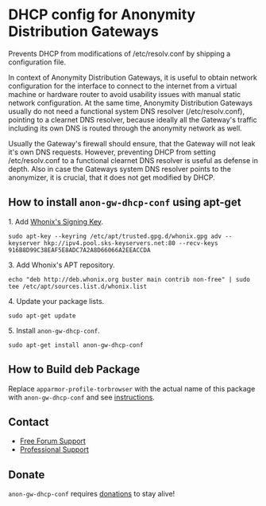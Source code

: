 # DHCP config for Anonymity Distribution Gateways #

Prevents DHCP from modifications of /etc/resolv.conf by shipping a
configuration file.

In context of Anonymity Distribution Gateways, it is useful to obtain network
configuration for the interface to connect to the internet from a virtual
machine or hardware router to avoid usability issues with manual static
network configuration. At the same time, Anonymity Distribution Gateways
usually do not need a functional system DNS resolver (/etc/resolv.conf),
pointing to a clearnet DNS resolver, because ideally all the Gateway's traffic
including its own DNS is routed through the anonymity network as well.

Usually the Gateway's firewall should ensure, that the Gateway will not leak
it's own DNS requests. However, preventing DHCP from setting /etc/resolv.conf
to a functional clearnet DNS resolver is useful as defense in depth. Also in
case the Gateways system DNS resolver points to the anonymizer, it is crucial,
that it does not get modified by DHCP.
## How to install `anon-gw-dhcp-conf` using apt-get ##

1\. Add [Whonix's Signing Key](https://www.whonix.org/wiki/Whonix_Signing_Key).

```
sudo apt-key --keyring /etc/apt/trusted.gpg.d/whonix.gpg adv --keyserver hkp://ipv4.pool.sks-keyservers.net:80 --recv-keys 916B8D99C38EAF5E8ADC7A2A8D66066A2EEACCDA
```

3\. Add Whonix's APT repository.

```
echo "deb http://deb.whonix.org buster main contrib non-free" | sudo tee /etc/apt/sources.list.d/whonix.list
```

4\. Update your package lists.

```
sudo apt-get update
```

5\. Install `anon-gw-dhcp-conf`.

```
sudo apt-get install anon-gw-dhcp-conf
```

## How to Build deb Package ##

Replace `apparmor-profile-torbrowser` with the actual name of this package with `anon-gw-dhcp-conf` and see [instructions](https://www.whonix.org/wiki/Dev/Build_Documentation/apparmor-profile-torbrowser).

## Contact ##

* [Free Forum Support](https://forums.whonix.org)
* [Professional Support](https://www.whonix.org/wiki/Professional_Support)

## Donate ##

`anon-gw-dhcp-conf` requires [donations](https://www.whonix.org/wiki/Donate) to stay alive!
